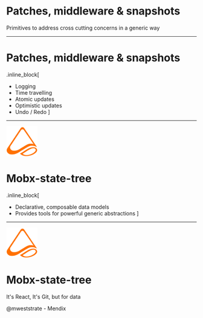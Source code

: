 
# Patches, middleware & snapshots

Primitives to address cross cutting concerns in a generic way

---

# Patches, middleware & snapshots

.inline_block[
* Logging
* Time travelling
* Atomic updates
* Optimistic updates
* Undo / Redo
]

---

<img src="img/logo.png" style="height:80px"/>

# Mobx-state-tree

.inline_block[
* Declarative, composable data models
* Provides tools for powerful generic abstractions
]

---

<img src="img/logo.png" style="height:80px"/>

# Mobx-state-tree

It's React, It's Git, but for data

@mweststrate - Mendix
